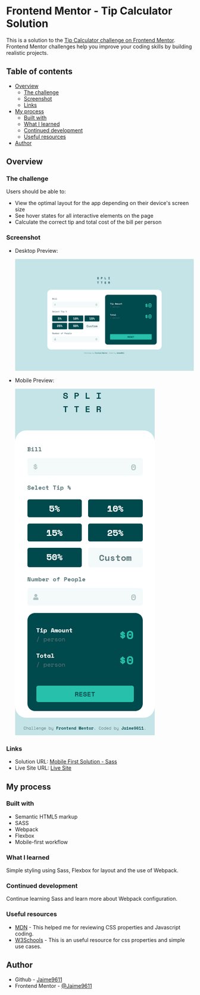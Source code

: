 # Frontend Mentor - Tip Calculator Solution

This is a solution to the [Tip Calculator challenge on Frontend Mentor](https://www.frontendmentor.io/challenges/tip-calculator-app-ugJNGbJUX). Frontend Mentor challenges help you improve your coding skills by building realistic projects.

## Table of contents

- [Overview](#overview)
  - [The challenge](#the-challenge)
  - [Screenshot](#screenshot)
  - [Links](#links)
- [My process](#my-process)
  - [Built with](#built-with)
  - [What I learned](#what-i-learned)
  - [Continued development](#continued-development)
  - [Useful resources](#useful-resources)
- [Author](#author)

## Overview

### The challenge

Users should be able to:

- View the optimal layout for the app depending on their device's screen size
- See hover states for all interactive elements on the page
- Calculate the correct tip and total cost of the bill per person

### Screenshot

- Desktop Preview:

  ![Desktop Preview](./screenshots/desktop.png)

- Mobile Preview:

  ![Mobile Preview](./screenshots/mobile.png)

### Links

- Solution URL: [Mobile First Solution - Sass](https://www.frontendmentor.io/solutions/mobile-first-solution-using-sass-_144e8Jae)
- Live Site URL: [Live Site](https://jaime9611.github.io/ArticleComponent/)

## My process

### Built with

- Semantic HTML5 markup
- SASS
- Webpack
- Flexbox
- Mobile-first workflow

### What I learned

Simple styling using Sass, Flexbox for layout and the use of Webpack.

### Continued development

Continue learning Sass and learn more about Webpack configuration.

### Useful resources

- [MDN](https://developer.mozilla.org/es/docs/Learn) - This helped me for reviewing CSS properties and Javascript coding.
- [W3Schools](https://www.w3schools.com/css/) - This is an useful resource for css properties and simple use cases.

## Author

- Github - [Jaime9611](https://github.com/Jaime9611)
- Frontend Mentor - [@Jaime9611](https://www.frontendmentor.io/profile/Jaime9611)
